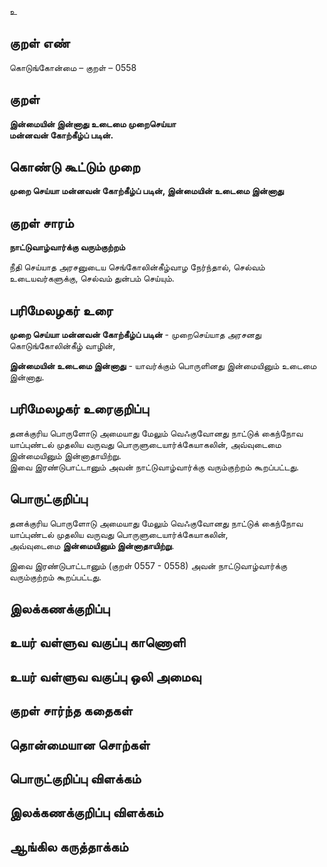 உ

## குறள் எண் 

கொடுங்கோன்மை  – குறள் – 0558  

## குறள் 

**இன்மையின் இன்னாது உடைமை முறைசெய்யா  
மன்னவன் கோற்கீழ்ப் படின்.**  

## கொண்டு கூட்டும் முறை

**முறை செய்யா மன்னவன் கோற்கீழ்ப் படின், இன்மையின் உடைமை இன்னாது**

## குறள் சாரம் 

**நாட்டுவாழ்வார்க்கு வரும்குற்றம்**   

நீதி செய்யாத அரசனுடைய செங்கோலின்கீழ்வாழ நேர்ந்தால், செல்வம் உடையவர்களுக்கு, செல்வம் துன்பம் செய்யும்.  

## பரிமேலழகர் உரை

**முறை செய்யா மன்னவன் கோற்கீழ்ப் படின்** - முறைசெய்யாத அரசனது கொடுங்கோலின்கீழ் வாழின்,  

**இன்மையின் உடைமை இன்னாது** - யாவர்க்கும் பொருளினது இன்மையினும் உடைமை இன்னாது. 

## பரிமேலழகர் உரைகுறிப்பு   

தனக்குரிய பொருளோடு அமையாது மேலும் வெஃகுவோனது நாட்டுக் கைந்நோவ யாப்புண்டல் முதலிய வருவது பொருளுடையார்க்கேயாகலின், அவ்வுடைமை இன்மையினும் இன்னாதாயிற்று.  
இவை இரண்டுபாட்டானும் அவன் நாட்டுவாழ்வார்க்கு வரும்குற்றம் கூறப்பட்டது.    

## பொருட்குறிப்பு 

தனக்குரிய பொருளோடு அமையாது மேலும் வெஃகுவோனது நாட்டுக் கைந்நோவ யாப்புண்டல் முதலிய வருவது பொருளுடையார்க்கேயாகலின்,  
அவ்வுடைமை **இன்மையினும் இன்னாதாயிற்று**.  

இவை இரண்டுபாட்டானும் (குறள் 0557 - 0558) அவன் நாட்டுவாழ்வார்க்கு வரும்குற்றம் கூறப்பட்டது.    

## இலக்கணக்குறிப்பு  


## உயர் வள்ளுவ வகுப்பு காணொளி


## உயர் வள்ளுவ வகுப்பு ஒலி அமைவு 

 
## குறள் சார்ந்த கதைகள் 


## தொன்மையான சொற்கள்


## பொருட்குறிப்பு விளக்கம்


## இலக்கணக்குறிப்பு விளக்கம்


## ஆங்கில கருத்தாக்கம் 


